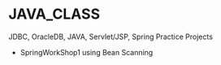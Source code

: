 # JAVA_CLASS

JDBC, OracleDB, JAVA, Servlet/JSP, Spring Practice Projects

- SpringWorkShop1 using Bean Scanning
